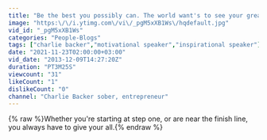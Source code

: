 ```yaml
---
title: "Be the best you possibly can. The world want's to see your greatness."
image: "https:\/\/i.ytimg.com\/vi\/_pgM5xXB1Ws\/hqdefault.jpg"
vid_id: "_pgM5xXB1Ws"
categories: "People-Blogs"
tags: ["charlie backer","motivational speaker","inspirational speaker"]
date: "2021-11-23T02:00:00+03:00"
vid_date: "2013-12-09T14:27:20Z"
duration: "PT3M25S"
viewcount: "31"
likeCount: "1"
dislikeCount: "0"
channel: "Charlie Backer sober, entrepreneur"
---
```

{% raw %}Whether you're starting at step one, or are near the finish line, you always have to give your all.{% endraw %}
